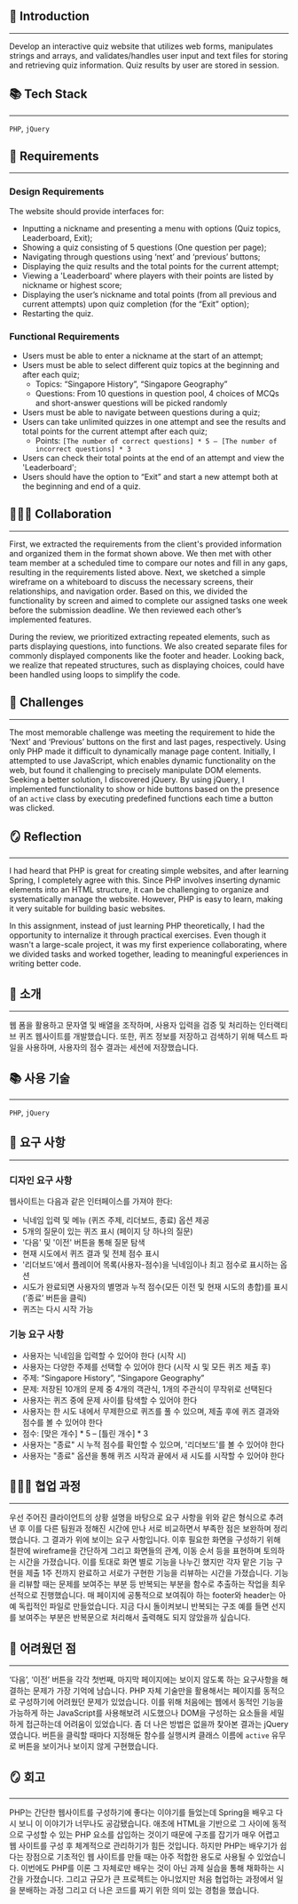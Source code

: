 ## 💬 Introduction

---

Develop an interactive quiz website that utilizes web forms, manipulates strings and arrays, and validates/handles user input and text files for storing and retrieving quiz information. Quiz results by user are stored in session. 

## 📚 Tech Stack

---

`PHP`, `jQuery`

## 🔨 Requirements

---

### Design Requirements

The website should provide interfaces for:

- Inputting a nickname and presenting a menu with options (Quiz topics, Leaderboard, Exit);
- Showing a quiz consisting of 5 questions (One question per page);
- Navigating through questions using ‘next’ and ‘previous’ buttons;
- Displaying the quiz results and the total points for the current attempt;
- Viewing a 'Leaderboard' where players with their points are listed by nickname or highest score;
- Displaying the user’s nickname and total points (from all previous and current attempts) upon quiz completion (for the “Exit” option);
- Restarting the quiz.

### Functional Requirements

- Users must be able to enter a nickname at the start of an attempt;
- Users must be able to select different quiz topics at the beginning and after each quiz;
    - Topics: “Singapore History”, “Singapore Geography”
    - Questions: From 10 questions in question pool, 4 choices of MCQs and short-answer questions will be picked randomly
- Users must be able to navigate between questions during a quiz;
- Users can take unlimited quizzes in one attempt and see the results and total points for the current attempt after each quiz;
    - Points:  `[The number of correct questions] * 5 – [The number of incorrect questions] * 3`
- Users can check their total points at the end of an attempt and view the 'Leaderboard';
- Users should have the option to “Exit” and start a new attempt both at the beginning and end of a quiz.

## 🧑🏼‍💼 Collaboration

---

First, we extracted the requirements from the client's provided information and organized them in the format shown above. We then met with other team member at a scheduled time to compare our notes and fill in any gaps, resulting in the requirements listed above. Next, we sketched a simple wireframe on a whiteboard to discuss the necessary screens, their relationships, and navigation order. Based on this, we divided the functionality by screen and aimed to complete our assigned tasks one week before the submission deadline. We then reviewed each other’s implemented features.

During the review, we prioritized extracting repeated elements, such as parts displaying questions, into functions. We also created separate files for commonly displayed components like the footer and header. Looking back, we realize that repeated structures, such as displaying choices, could have been handled using loops to simplify the code.

## 🏹 Challenges

---

The most memorable challenge was meeting the requirement to hide the ‘Next’ and ‘Previous’ buttons on the first and last pages, respectively. Using only PHP made it difficult to dynamically manage page content. Initially, I attempted to use JavaScript, which enables dynamic functionality on the web, but found it challenging to precisely manipulate DOM elements. Seeking a better solution, I discovered jQuery. By using jQuery, I implemented functionality to show or hide buttons based on the presence of an `active` class by executing predefined functions each time a button was clicked.

## 🪞 Reflection

---

I had heard that PHP is great for creating simple websites, and after learning Spring, I completely agree with this. Since PHP involves inserting dynamic elements into an HTML structure, it can be challenging to organize and systematically manage the website. However, PHP is easy to learn, making it very suitable for building basic websites.

In this assignment, instead of just learning PHP theoretically, I had the opportunity to internalize it through practical exercises. Even though it wasn't a large-scale project, it was my first experience collaborating, where we divided tasks and worked together, leading to meaningful experiences in writing better code.

## 💬 소개

---

웹 폼을 활용하고 문자열 및 배열을 조작하며, 사용자 입력을 검증 및 처리하는 인터랙티브 퀴즈 웹사이트를 개발했습니다. 또한, 퀴즈 정보를 저장하고 검색하기 위해 텍스트 파일을 사용하며, 사용자의 점수 결과는 세션에 저장했습니다.

## 📚 사용 기술

---

`PHP`, `jQuery`

## 🔨 요구 사항

---

### 디자인 요구 사항

웹사이트는 다음과 같은 인터페이스를 가져야 한다:

- 닉네임 입력 및 메뉴 (퀴즈 주제, 리더보드, 종료) 옵션 제공
- 5개의 질문이 있는 퀴즈 표시 (페이지 당 하나의 질문)
- '다음' 및 '이전' 버튼을 통해 질문 탐색
- 현재 시도에서 퀴즈 결과 및 전체 점수 표시
- '리더보드'에서 플레이어 목록(사용자-점수)을 닉네임이나 최고 점수로 표시하는 옵션
- 시도가 완료되면 사용자의 별명과 누적 점수(모든 이전 및 현재 시도의 총합)를 표시 (’종료’ 버튼을 클릭)
- 퀴즈는 다시 시작 가능

### 기능 요구 사항

- 사용자는 닉네임을 입력할 수 있어야 한다 (시작 시)
- 사용자는 다양한 주제를 선택할 수 있어야 한다 (시작 시 및 모든 퀴즈 제출 후)
- 주제: “Singapore History”, “Singapore Geography”
- 문제: 저장된 10개의 문제 중 4개의 객관식, 1개의 주관식이 무작위로 선택된다
- 사용자는 퀴즈 중에 문제 사이를 탐색할 수 있어야 한다
- 사용자는 한 시도 내에서 무제한으로 퀴즈를 풀 수 있으며, 제출 후에 퀴즈 결과와 점수를 볼 수 있어야 한다
- 점수: [맞은 개수] * 5 – [틀린 개수] * 3
- 사용자는 "종료" 시 누적 점수를 확인할 수 있으며, '리더보드'를 볼 수 있어야 한다
- 사용자는 "종료" 옵션을 통해 퀴즈 시작과 끝에서 새 시도를 시작할 수 있어야 한다

## 🧑🏼‍💼 협업 과정

---

우선 주어진 클라이언트의 상황 설명을 바탕으로 요구 사항을 위와 같은 형식으로 추려낸 후 이를 다른 팀원과 정해진 시간에 만나 서로 비교하면서 부족한 점은 보완하며 정리했습니다. 그 결과가 위에 보이는 요구 사항입니다. 이후 필요한 화면을 구성하기 위해 칠판에 wireframe을 간단하게 그리고 화면들의 관계, 이동 순서 등을 표현하며 토의하는 시간을 가졌습니다. 이를 토대로 화면 별로 기능을 나누긴 했지만 각자 맡은 기능 구현을 제출 1주 전까지 완료하고 서로가 구현한 기능을 리뷰하는 시간을 가졌습니다.
기능을 리뷰할 때는 문제를 보여주는 부분 등 반복되는 부분을 함수로 추출하는 작업을 최우선적으로 진행했습니다. 매 페이지에 공통적으로 보여줘야 하는 footer와 header는 아예 독립적인 파일로 만들었습니다. 지금 다시 돌이켜보니 반복되는 구조 예를 들면 선지를 보여주는 부분은 반복문으로 처리해서 출력해도 되지 않았을까 싶습니다.

## 🏹 어려웠던 점

---

‘다음’, ‘이전’ 버튼을 각각 첫번째, 마지막 페이지에는 보이지 않도록 하는 요구사항을 해결하는 문제가 가장 기억에 남습니다. PHP 자체 기술만을 활용해서는 페이지를 동적으로 구성하기에 어려웠던 문제가 있었습니다. 이를 위해 처음에는 웹에서 동적인 기능을 가능하게 하는 JavaScript를 사용해보려 시도했으나 DOM을 구성하는 요소들을 세밀하게 접근하는데 어려움이 있었습니다. 좀 더 나은 방법은 없을까 찾아본 결과는 jQuery였습니다. 버튼을 클릭할 때마다 지정해둔 함수를 실행시켜 클래스 이름에 `active` 유무로 버튼을 보이거나 보이지 않게 구현했습니다. 

## 🪞 회고

---

PHP는 간단한 웹사이트를 구성하기에 좋다는 이야기를 들었는데 Spring을 배우고 다시 보니 이 이야기가 너무나도 공감됐습니다. 애초에 HTML을 기반으로 그 사이에 동적으로 구성할 수 있는 PHP 요소를 삽입하는 것이기 때문에 구조를 잡기가 매우 어렵고 웹 사이트를 구성 후 체계적으로 관리하기가 힘든 것입니다. 하지만 PHP는 배우기가 쉽다는 장점으로 기초적인 웹 사이트를 만들 때는 아주 적합한 용도로 사용될 수 있었습니다.
이번에도 PHP를 이론 그 자체로만 배우는 것이 아닌 과제 실습을 통해 채화하는 시간을 가졌습니다. 그리고 규모가 큰 프로젝트는 아니었지만 처음 협업하는 과정에서 일을 분배하는 과정 그리고 더 나은 코드를 짜기 위한 의미 있는 경험을 했습니다.